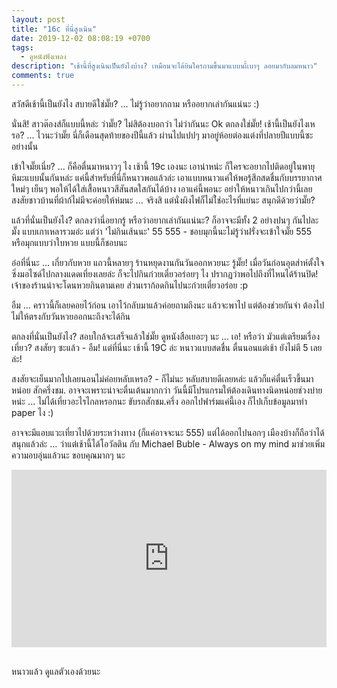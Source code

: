 ```yaml
---
layout: post
title: "16c ที่นี่สูงเนิน"
date: 2019-12-02 08:08:19 +0700
tags:
  - ดูหนังฟังเพลง
description: "เช้านี้ที่สูงเนินเป็นยังไงบ้าง? เหมือนจะได้ยินใครถามขึ้นมาแบบนเี้เบาๆ ลอยมากับลมหนาว"
comments: true
---
```

สวัสดีเช้านี้เป็นยังไง สบายดีใช่มั๊ย? ... ไม่รู้ว่าอยากถาม หรืออยากเล่ากันแน่นะ :)

นั่นสิ! สาวต๊องส์ก็แบบนี้หล่ะ ว่ามั๊ย? ไม่สิต้องบอกว่า ไม่ว่ากันนะ Ok ตกลงใช่มั๊ย! เช้านี้เป็นยังไงเหรอ? ... ไวนะว่ามั๊ย นี่ก็เดือนสุดท้ายของปีนี้แล้ว ผ่านไปแปปๆ มาอยู่ห้อยต่องแต่งที่ปลายปีแบบนี้ซะอย่างนั้น

เข้าใจมั๊ยเนี่ย? ... ก็คือตื่นมาหนาวๆ ไง เช้านี้ 19c เองนะ เอาน่าหน่ะ ก็ใครจะอยากไปติดอยู่ในพายุหิมะแบบนั้นกันหล่ะ แค่นี้สำหรับที่นี่ก็หนาวพอแล้วล่ะ เอาแบบหนาวแค่ให้พอรู้สึกสดชื่นกับบรรยากาศใหม่ๆ เย็นๆ พอให้ได้ใส่เสื้อหนาวสีสันสดใสกันได้บ้าง เอาแค่นี้พอนะ อย่าให้หนาวเกินไปกว่านี้เลย สงสัยชาวบ้านที่ผ้าก้ไม่มีจะค่อยให้ห่มนะ ... จริงสิ แต่นั่งผิงไฟก็ไม่ใ่ช่อะไรที่แย่นะ สนุกดีด้วยว่ามั๊ย?

แล้วที่นั่นเป็นยังไง? ตกลงว่านี่อยากรู้ หรือว่าอยากเล่ากันแน่นะ? ก็อาจจะมีทั้ง 2 อย่างปนๆ กันไปละมั๊ง แบบเกาเหลารวมอ่ะ แต่ว่า 'ไม่กินเส้นนะ' 55 555 - ชอบมุกนี้นะไม่รู้ว่าฝรั่งจะเข้าใจมั๊ย 555 หรือมุกแบบว่าใบหวย แบบนี้ก็ชอบนะ

อ๋อที่นี่นะ ... เกี่ยวกับหวย แถวนี้หลายๆ ร้านหยุดงานกันวันออกหวยนะ รู้มั๊ย! เมื่อวันก่อนอุตส่าห์ตั้งใจซิ่งมอไซด์ไปกลางแดดเที่ยงเลยล่ะ ก็จะไปกินก๋วยเตี๋ยวอร่อยๆ ไง ปรากฏว่าพอไปถึงที่ไหนได้ร้านปิด! เจ้าของร้านน่าจะโดนหวยกินตามเคย ส่วนเราก้อดกินไปนะก๋วยเตี๋ยวอร่อย :p

อืม ... คราวนี้ก็เลยคอยไว้ก่อน เอาไว้กลับมาแล้วค่อยถามถึงนะ แล้วจะพาไป แต่ต้องช่วยกันจำ ต้องไปไม่ให้ตรงกับวันหวยออกนะถึงจะได้กิน

ตกลงที่นั่นเป็นยังไง? สอบใกล้จะเสร็จแล้วใช่มั๊ย ดูหนังสือเยอะๆ นะ ... เอ! หรือว่า มัวแต่เตรียมเรื่องเที่ยว? สงสัยๆ ซะแล้ว - อืม! แต่ที่นี่นะ เช้านี้ 19C ล่ะ หนาวแบบสดชื่น ตื่นนอนแต่เช้า ยังไม่ตี 5 เลยล่ะ!

สงสัยจะเย็นมากไปเลยนอนไม่ค่อยหลับเหรอ? - ก็ไม่นะ หลับสบายดีเลยหล่ะ แล้วก็แค่ตื่นเร็วขึ้นมาหน่อย สักครึ่งชม. อาจจะเพราะน่าจะตื่นเต้นมากกว่า วันนี้มีโปรแกรมให้ต้องเดินทางนิดหน่อยช่วงบ่ายหน่ะ ... ไม่ได้เที่ยวอะไรไกลหรอกนะ ขับรถสักชม.ครึ่ง ออกไปฟาร์มแค่นี้เอง ก็ไปเก็บข้อมูลมาทำ paper ไง :)

อาจจะมีแอบแวะเที่ยวไปด้วยระหว่างทาง (ก็แค่อาจจะนะ 555) แต่ได้ออกไปนอกๆ เมืองบ้างก็ถือว่าได้สนุกแล้วล่ะ ... ว่าแต่เช้านี้ได้โอวัลติน กับ Michael Buble - Always on my mind มาช่วยเพิ่มความอบอุ่นแล้วนะ ขอบคุณมากๆ นะ

<div style="position:relative;width:100%;height:0;padding-bottom:56.25%;">
<iframe style="width:100%;height:100%;position:absolute;top:0;left:0;" src="https://www.youtube.com/embed/cfReVoUn4Is" frameborder="0" allow="autoplay; encrypted-media" allowfullscreen>
</iframe>
</div>
<br />

หนาวแล้ว <i class="fa fa-heart" style="color:#C38FD6"></i> ดูแลตัวเองด้วยนะ

